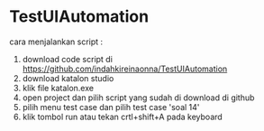 # TestUIAutomation

cara menjalankan script :
1. download code script di https://github.com/indahkireinaonna/TestUIAutomation
2. download katalon studio
3. klik file katalon.exe
4. open project dan pilih script yang sudah di download di github
5. pilih menu test case dan pilih test case 'soal 14'
7. klik tombol run atau tekan crtl+shift+A pada keyboard
